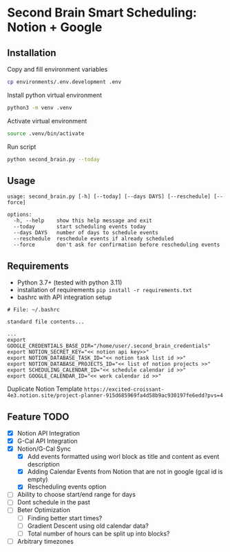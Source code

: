 # Second Brain Smart Scheduling: Notion + Google

## Installation
Copy and fill environment variables
```sh
cp environments/.env.development .env
```

Install python virtual environment
```sh
python3 -m venv .venv
```

Activate virtual environment
```sh
source .venv/bin/activate
```

Run script
```sh
python second_brain.py --today
```

## Usage
```
usage: second_brain.py [-h] [--today] [--days DAYS] [--reschedule] [--force]

options:
  -h, --help    show this help message and exit
  --today       start scheduling events today
  --days DAYS   number of days to schedule events
  --reschedule  reschedule events if already scheduled
  --force       don't ask for confirmation before rescheduling events
```

## Requirements
 - Python 3.7+ (tested with python 3.11)
 - installation of requirements `pip install -r requirements.txt`
 - bashrc with API integration setup
```
# File: ~/.bashrc

standard file contents...

...
export GOOGLE_CREDENTIALS_BASE_DIR="/home/user/.second_brain_credentials" 
export NOTION_SECRET_KEY="<< notion api key>>"
export NOTION_DATABASE_TASK_ID="<< notion task list id >>"
export NOTION_DATABASE_PROJECTS_ID="<< list of notion projects >>"
export SCHEDULING_CALENDAR_ID="<< schedule calendar id >>"
export GOOGLE_CALENDAR_ID="<< work calendar id >>"
```

Duplicate Notion Template `https://excited-croissant-4e3.notion.site/project-planner-915d685969fa4d58b9ac930197fe6edd?pvs=4`

## Feature TODO
- [x] Notion API Integration
- [x] G-Cal API Integration
- [x] Notion/G-Cal Sync
  - [x] Add events formatted using worl block as title and content as event description
  - [x] Adding Calendar Events from Notion that are not in google (gcal id is empty)
  - [x] Rescheduling events option
- [ ] Ability to choose start/end range for days
- [ ] Dont schedule in the past
- [ ] Beter Optimization 
  - [ ] Finding better start times?
  - [ ] Gradient Descent using old calendar data?
  - [ ] Total number of hours can be split up into blocks?
- [ ] Arbitrary timezones
